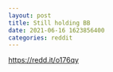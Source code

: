 ```yaml
--- 
layout: post 
title: Still holding BB 
date: 2021-06-16 1623856400 
categories: reddit 
--- 
```

https://redd.it/o176qy